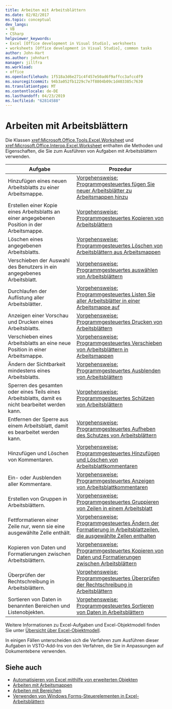 ```yaml
---
title: Arbeiten mit Arbeitsblättern
ms.date: 02/02/2017
ms.topic: conceptual
dev_langs:
- VB
- CSharp
helpviewer_keywords:
- Excel [Office development in Visual Studio], worksheets
- worksheets [Office development in Visual Studio], common tasks
author: John-Hart
ms.author: johnhart
manager: jillfra
ms.workload:
- office
ms.openlocfilehash: 1f518a3d6e271c4f457e50ad6f9affcc3afccdf9
ms.sourcegitcommit: 94b3a052fb1229c7e7f8804b09c1d403385c7630
ms.translationtype: MT
ms.contentlocale: de-DE
ms.lasthandoff: 04/23/2019
ms.locfileid: "62814588"
---
```

# <a name="work-with-worksheets"></a>Arbeiten mit Arbeitsblättern
  Die Klassen <xref:Microsoft.Office.Tools.Excel.Worksheet> und <xref:Microsoft.Office.Interop.Excel.Worksheet> enthalten die Methoden und Eigenschaften, die Sie zum Ausführen von Aufgaben mit Arbeitsblättern verwenden.

|Aufgabe|Prozedur|
|----------|---------------|
|Hinzufügen eines neuen Arbeitsblatts zu einer Arbeitsmappe.|[Vorgehensweise: Programmgesteuertes fügen Sie neuer Arbeitsblätter zu Arbeitsmappen hinzu](../vsto/how-to-programmatically-add-new-worksheets-to-workbooks.md)|
|Erstellen einer Kopie eines Arbeitsblatts an einer angegebenen Position in der Arbeitsmappe.|[Vorgehensweise: Programmgesteuertes Kopieren von Arbeitsblättern](../vsto/how-to-programmatically-copy-worksheets.md)|
|Löschen eines angegebenen Arbeitsblatts.|[Vorgehensweise: Programmgesteuertes Löschen von Arbeitsblättern aus Arbeitsmappen](../vsto/how-to-programmatically-delete-worksheets-from-workbooks.md)|
|Verschieben der Auswahl des Benutzers in ein angegebenes Arbeitsblatt.|[Vorgehensweise: Programmgesteuertes auswählen von Arbeitsblättern](../vsto/how-to-programmatically-select-worksheets.md)|
|Durchlaufen der Auflistung aller Arbeitsblätter.|[Vorgehensweise: Programmgesteuertes Listen Sie aller Arbeitsblätter in einer Arbeitsmappe auf](../vsto/how-to-programmatically-list-all-worksheets-in-a-workbook.md)|
|Anzeigen einer Vorschau und Drucken eines Arbeitsblatts.|[Vorgehensweise: Programmgesteuertes Drucken von Arbeitsblättern](../vsto/how-to-programmatically-print-worksheets.md)|
|Verschieben eines Arbeitsblatts an eine neue Position in einer Arbeitsmappe.|[Vorgehensweise: Programmgesteuertes Verschieben von Arbeitsblättern in Arbeitsmappen](../vsto/how-to-programmatically-move-worksheets-within-workbooks.md)|
|Ändern der Sichtbarkeit mindestens eines Arbeitsblatts.|[Vorgehensweise: Programmgesteuertes Ausblenden von Arbeitsblättern](../vsto/how-to-programmatically-hide-worksheets.md)|
|Sperren des gesamten oder eines Teils eines Arbeitsblatts, damit es nicht bearbeitet werden kann.|[Vorgehensweise: Programmgesteuertes Schützen von Arbeitsblättern](../vsto/how-to-programmatically-protect-worksheets.md)|
|Entfernen der Sperre aus einem Arbeitsblatt, damit es bearbeitet werden kann.|[Vorgehensweise: Programmgesteuertes Aufheben des Schutzes von Arbeitsblättern](../vsto/how-to-programmatically-remove-protection-from-worksheets.md)|
|Hinzufügen und Löschen von Kommentaren.|[Vorgehensweise: Programmgesteuertes Hinzufügen und Löschen von Arbeitsblattkommentaren](../vsto/how-to-programmatically-add-and-delete-worksheet-comments.md)|
|Ein- oder Ausblenden aller Kommentare.|[Vorgehensweise: Programmgesteuertes Anzeigen von Arbeitsblattkommentaren](../vsto/how-to-programmatically-display-worksheet-comments.md)|
|Erstellen von Gruppen in Arbeitsblättern.|[Vorgehensweise: Programmgesteuertes Gruppieren von Zeilen in einem Arbeitsblatt](../vsto/how-to-programmatically-group-rows-in-a-worksheet.md)|
|Fettformatieren einer Zeile nur, wenn sie eine ausgewählte Zelle enthält.|[Vorgehensweise: Programmgesteuertes Ändern der Formatierung in Arbeitsblattzeilen, die ausgewählte Zellen enthalten](../vsto/how-to-programmatically-change-formatting-in-worksheet-rows-containing-selected-cells.md)|
|Kopieren von Daten und Formatierungen zwischen Arbeitsblättern.|[Vorgehensweise: Programmgesteuertes Kopieren von Daten und Formatierungen zwischen Arbeitsblättern](../vsto/how-to-programmatically-copy-data-and-formatting-across-worksheets.md)|
|Überprüfen der Rechtschreibung in Arbeitsblättern.|[Vorgehensweise: Programmgesteuertes Überprüfen der Rechtschreibung in Arbeitsblättern](../vsto/how-to-programmatically-check-spelling-in-worksheets.md)|
|Sortieren von Daten in benannten Bereichen und Listenobjekten.|[Vorgehensweise: Programmgesteuertes Sortieren von Daten in Arbeitsblättern](../vsto/how-to-programmatically-sort-data-in-worksheets.md)|

 Weitere Informationen zu Excel-Aufgaben und Excel-Objektmodell finden Sie unter [Übersicht über Excel-Objektmodell](../vsto/excel-object-model-overview.md).

 In einigen Fällen unterscheiden sich die Verfahren zum Ausführen dieser Aufgaben in VSTO-Add-Ins von den Verfahren, die Sie in Anpassungen auf Dokumentebene verwenden.

## <a name="see-also"></a>Siehe auch
- [Automatisieren von Excel mithilfe von erweiterten Objekten](../vsto/automating-excel-by-using-extended-objects.md)
- [Arbeiten mit Arbeitsmappen](../vsto/working-with-workbooks.md)
- [Arbeiten mit Bereichen](../vsto/working-with-ranges.md)
- [Verwenden von Windows Forms-Steuerelementen in Excel-Arbeitsblättern](../vsto/using-windows-forms-controls-on-excel-worksheets.md)
